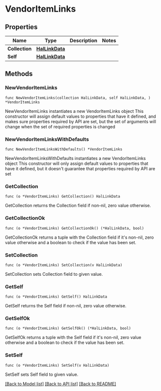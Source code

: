 <!--
Copyright (C) 2020-2022 Arm Limited or its affiliates and Contributors. All rights reserved.
SPDX-License-Identifier: Apache-2.0
-->
# VendorItemLinks

## Properties

Name | Type | Description | Notes
------------ | ------------- | ------------- | -------------
**Collection** | [**HalLinkData**](HalLinkData.md) |  | 
**Self** | [**HalLinkData**](HalLinkData.md) |  | 

## Methods

### NewVendorItemLinks

`func NewVendorItemLinks(collection HalLinkData, self HalLinkData, ) *VendorItemLinks`

NewVendorItemLinks instantiates a new VendorItemLinks object
This constructor will assign default values to properties that have it defined,
and makes sure properties required by API are set, but the set of arguments
will change when the set of required properties is changed

### NewVendorItemLinksWithDefaults

`func NewVendorItemLinksWithDefaults() *VendorItemLinks`

NewVendorItemLinksWithDefaults instantiates a new VendorItemLinks object
This constructor will only assign default values to properties that have it defined,
but it doesn't guarantee that properties required by API are set

### GetCollection

`func (o *VendorItemLinks) GetCollection() HalLinkData`

GetCollection returns the Collection field if non-nil, zero value otherwise.

### GetCollectionOk

`func (o *VendorItemLinks) GetCollectionOk() (*HalLinkData, bool)`

GetCollectionOk returns a tuple with the Collection field if it's non-nil, zero value otherwise
and a boolean to check if the value has been set.

### SetCollection

`func (o *VendorItemLinks) SetCollection(v HalLinkData)`

SetCollection sets Collection field to given value.


### GetSelf

`func (o *VendorItemLinks) GetSelf() HalLinkData`

GetSelf returns the Self field if non-nil, zero value otherwise.

### GetSelfOk

`func (o *VendorItemLinks) GetSelfOk() (*HalLinkData, bool)`

GetSelfOk returns a tuple with the Self field if it's non-nil, zero value otherwise
and a boolean to check if the value has been set.

### SetSelf

`func (o *VendorItemLinks) SetSelf(v HalLinkData)`

SetSelf sets Self field to given value.



[[Back to Model list]](../README.md#documentation-for-models) [[Back to API list]](../README.md#documentation-for-api-endpoints) [[Back to README]](../README.md)


